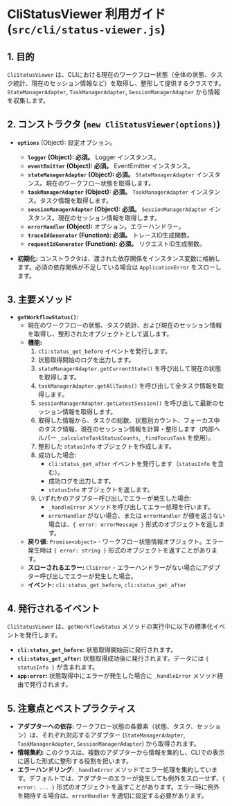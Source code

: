 # CliStatusViewer 利用ガイド (`src/cli/status-viewer.js`)

## 1. 目的

`CliStatusViewer` は、CLIにおける現在のワークフロー状態（全体の状態、タスク統計、現在のセッション情報など）を取得し、整形して提供するクラスです。`StateManagerAdapter`, `TaskManagerAdapter`, `SessionManagerAdapter` から情報を収集します。

## 2. コンストラクタ (`new CliStatusViewer(options)`)

*   **`options`** (Object): 設定オプション。
    *   **`logger` (Object): 必須。** Logger インスタンス。
    *   **`eventEmitter` (Object): 必須。** EventEmitter インスタンス。
    *   **`stateManagerAdapter` (Object): 必須。** `StateManagerAdapter` インスタンス。現在のワークフロー状態を取得します。
    *   **`taskManagerAdapter` (Object): 必須。** `TaskManagerAdapter` インスタンス。タスク情報を取得します。
    *   **`sessionManagerAdapter` (Object): 必須。** `SessionManagerAdapter` インスタンス。現在のセッション情報を取得します。
    *   **`errorHandler` (Object):** オプション。エラーハンドラー。
    *   **`traceIdGenerator` (Function): 必須。** トレースID生成関数。
    *   **`requestIdGenerator` (Function): 必須。** リクエストID生成関数。

*   **初期化:** コンストラクタは、渡された依存関係をインスタンス変数に格納します。必須の依存関係が不足している場合は `ApplicationError` をスローします。

## 3. 主要メソッド

*   **`getWorkflowStatus()`:**
    *   現在のワークフローの状態、タスク統計、および現在のセッション情報を取得し、整形されたオブジェクトとして返します。
    *   **機能:**
        1.  `cli:status_get_before` イベントを発行します。
        2.  状態取得開始のログを出力します。
        3.  `stateManagerAdapter.getCurrentState()` を呼び出して現在の状態を取得します。
        4.  `taskManagerAdapter.getAllTasks()` を呼び出して全タスク情報を取得します。
        5.  `sessionManagerAdapter.getLatestSession()` を呼び出して最新のセッション情報を取得します。
        6.  取得した情報から、タスクの総数、状態別カウント、フォーカス中のタスク情報、現在のセッション情報を計算・整形します（内部ヘルパー `_calculateTaskStatusCounts`, `_findFocusTask` を使用）。
        7.  整形した `statusInfo` オブジェクトを作成します。
        8.  成功した場合:
            *   `cli:status_get_after` イベントを発行します（`statusInfo` を含む）。
            *   成功ログを出力します。
            *   `statusInfo` オブジェクトを返します。
        9.  いずれかのアダプター呼び出しでエラーが発生した場合:
            *   `_handleError` メソッドを呼び出してエラー処理を行います。
            *   `errorHandler` がない場合、または `errorHandler` が値を返さない場合は、`{ error: errorMessage }` 形式のオブジェクトを返します。
    *   **戻り値:** `Promise<object>` - ワークフロー状態情報オブジェクト。エラー発生時は `{ error: string }` 形式のオブジェクトを返すことがあります。
    *   **スローされるエラー:** `CliError` - エラーハンドラーがない場合にアダプター呼び出しでエラーが発生した場合。
    *   **イベント:** `cli:status_get_before`, `cli:status_get_after`

## 4. 発行されるイベント

`CliStatusViewer` は、`getWorkflowStatus` メソッドの実行中に以下の標準化イベントを発行します。

*   **`cli:status_get_before`:** 状態取得開始前に発行されます。
*   **`cli:status_get_after`:** 状態取得成功後に発行されます。データには `{ statusInfo }` が含まれます。
*   **`app:error`:** 状態取得中にエラーが発生した場合に `_handleError` メソッド経由で発行されます。

## 5. 注意点とベストプラクティス

*   **アダプターへの依存:** ワークフロー状態の各要素（状態、タスク、セッション）は、それぞれ対応するアダプター (`StateManagerAdapter`, `TaskManagerAdapter`, `SessionManagerAdapter`) から取得されます。
*   **情報集約:** このクラスは、複数のアダプターから情報を集約し、CLIでの表示に適した形式に整形する役割を担います。
*   **エラーハンドリング:** `_handleError` メソッドでエラー処理を集約しています。デフォルトでは、アダプターのエラーが発生しても例外をスローせず、`{ error: ... }` 形式のオブジェクトを返すことがあります。エラー時に例外を期待する場合は、`errorHandler` を適切に設定する必要があります。